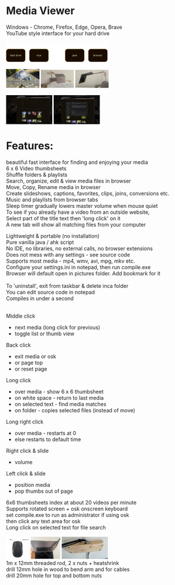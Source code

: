 
# Media Viewer<br>
Windows - Chrome, Firefox, Edge, Opera, Brave<br>
YouTube style interface for your hard drive<br><br>
<img src="screens/overview2.png" width="55%"><br>
<img src="screens/computer arm 5.jpg" width="18%"> <img src="screens/computer arm 2.jpg" width="18%"> <img src="screens/computer arm 1.jpg" width="18%"><br><br>
<img src="screens/Screen 1.jpg" width="25%"> <img src="screens/Screen 2.jpg" width="25%"><br>

# Features:<br>
beautiful fast interface for finding and enjoying your media<br>
6 x 6 Video thumbsheets<br>
Shuffle folders & playlists<br>
Search, organize, edit & view media files in browser<br>
Move, Copy, Rename media in browser<br>
Create slideshows, captions, favorites, clips, joins, conversions etc.<br>
Music and playlists from browser tabs<br>
Sleep timer gradually lowers master volume when mouse quiet<br>
To see if you already have a video from an outside website,<br>
Select part of the title text then 'long click' on it<br>
A new tab will show all matching files from your computer<br>

Lightweight & portable (no installation)<br>
Pure vanilla java / ahk script<br>
No IDE, no libraries, no external calls, no browser extensions<br> 
Does not mess with any settings - see source code<br>
Supports most media - mp4, wmv, avi, mpg, mkv etc.<br>
Configure your settings.ini in notepad, then run compile.exe<br>
Browser will default open in pictures folder. Add bookmark for it<br><br>
To 'uninstall', exit from taskbar & delete inca folder<br>
You can edit source code in notepad<br>
Compiles in under a second<br><br>

Middle click
- next media (long click for previous)<br>
- toggle list or thumb view

Back click
- exit media or osk
- or page top
- or reset page

Long click
- over media - show 6 x 6 thumbsheet
- on white space - return to last media
- on selected text - find media matches
- on folder - copies selected files (instead of move)

Long right click
- over media - restarts at 0
- else restarts to default time

Right click & slide
- volume

Left click & slide
- position media
- pop thumbs out of page

6x6 thumbsheets index at about 20 videos per minute<br>
Supports rotated screen + osk onscreen keyboard<br>
set compile.exe to run as administrator if using osk<br>
then click any text area for osk<br>
Long click on selected text for file search<br><br>
<img src="screens/mouse.jpg" width="12.6%"> <img src="screens/computer arm 3.jpg" width="15.9%">   <img src="screens/computer arm 4.jpg" width="25%"><br>
1m x 12mm threaded rod, 2 x nuts + heatshrink<br>
drill 12mm hole in wood to bend arm and for cables<br>
drill 20mm hole for top and bottom nuts<br><br>


